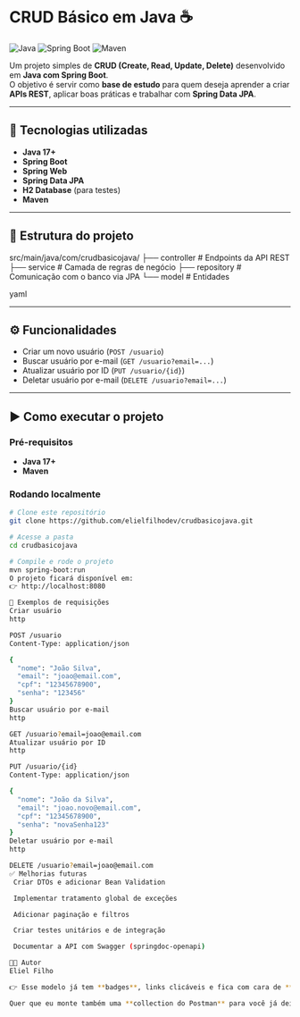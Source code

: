 # CRUD Básico em Java ☕️

![Java](https://img.shields.io/badge/Java-17+-red?style=for-the-badge&logo=openjdk)
![Spring Boot](https://img.shields.io/badge/Spring%20Boot-3-green?style=for-the-badge&logo=springboot)
![Maven](https://img.shields.io/badge/Maven-3-blue?style=for-the-badge&logo=apachemaven)

Um projeto simples de **CRUD (Create, Read, Update, Delete)** desenvolvido em **Java com Spring Boot**.  
O objetivo é servir como **base de estudo** para quem deseja aprender a criar **APIs REST**, aplicar boas práticas e trabalhar com **Spring Data JPA**.

---

## 🚀 Tecnologias utilizadas
- **Java 17+**
- **Spring Boot**
- **Spring Web**
- **Spring Data JPA**
- **H2 Database** (para testes)
- **Maven**

---

## 📂 Estrutura do projeto
src/main/java/com/crudbasicojava/
├── controller # Endpoints da API REST
├── service # Camada de regras de negócio
├── repository # Comunicação com o banco via JPA
└── model # Entidades

yaml


---

## ⚙️ Funcionalidades
- Criar um novo usuário (`POST /usuario`)
- Buscar usuário por e-mail (`GET /usuario?email=...`)
- Atualizar usuário por ID (`PUT /usuario/{id}`)
- Deletar usuário por e-mail (`DELETE /usuario?email=...`)

---

## ▶️ Como executar o projeto

### Pré-requisitos
- **Java 17+**
- **Maven**

### Rodando localmente
```bash
# Clone este repositório
git clone https://github.com/elielfilhodev/crudbasicojava.git

# Acesse a pasta
cd crudbasicojava

# Compile e rode o projeto
mvn spring-boot:run
O projeto ficará disponível em:
👉 http://localhost:8080

📖 Exemplos de requisições
Criar usuário
http

POST /usuario
Content-Type: application/json

{
  "nome": "João Silva",
  "email": "joao@email.com",
  "cpf": "12345678900",
  "senha": "123456"
}
Buscar usuário por e-mail
http

GET /usuario?email=joao@email.com
Atualizar usuário por ID
http

PUT /usuario/{id}
Content-Type: application/json

{
  "nome": "João da Silva",
  "email": "joao.novo@email.com",
  "cpf": "12345678900",
  "senha": "novaSenha123"
}
Deletar usuário por e-mail
http

DELETE /usuario?email=joao@email.com
✅ Melhorias futuras
 Criar DTOs e adicionar Bean Validation

 Implementar tratamento global de exceções

 Adicionar paginação e filtros

 Criar testes unitários e de integração

 Documentar a API com Swagger (springdoc-openapi)

👨‍💻 Autor
Eliel Filho

👉 Esse modelo já tem **badges**, links clicáveis e fica com cara de **projeto profissional de portfólio**.  

Quer que eu monte também uma **collection do Postman** para você já deixar linkada no 
